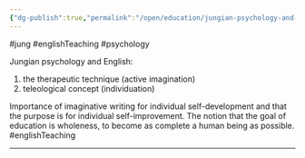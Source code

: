 ```yaml
---
{"dg-publish":true,"permalink":"/open/education/jungian-psychology-and-english/","dgHomeLink":true,"dgPassFrontmatter":false}
---
```



#jung #englishTeaching #psychology

Jungian psychology and English:

1. the therapeutic technique (active imagination)
2. teleological concept (individuation)

Importance of imaginative writing for individual self-development and that the purpose is for individual self-improvement. The notion that the goal of education is wholeness, to become as complete a human being as possible.
#englishTeaching

- - -

